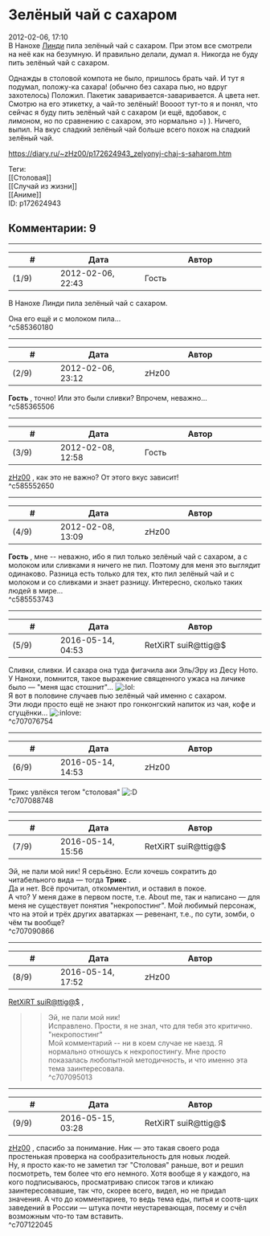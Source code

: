 Зелёный чай с сахаром
=====================

  
2012-02-06, 17:10  
 В Нанохе  [Линди](https://myanimelist.net/character/3846/Lindy_Harlaown)  пила зелёный чай с сахаром. При этом все смотрели на неё как на безумную. И правильно делали, думал я. Никогда не буду пить зелёный чай с сахаром.   
   
 Однажды в столовой компота не было, пришлось брать чай. И тут я подумал, положу-ка сахара! (обычно без сахара пью, но вдруг захотелось) Положил. Пакетик заваривается-заваривается. А цвета нет. Смотрю на его этикетку, а чай-то зелёный! Воооот тут-то я и понял, что сейчас я буду пить зелёный чай с сахаром (и ещё, вдобавок, с лимоном, но по сравнению с сахаром, это нормально =) ). Ничего, выпил. На вкус сладкий зелёный чай больше всего похож на сладкий зелёный чай.   
  
<https://diary.ru/~zHz00/p172624943_zelyonyj-chaj-s-saharom.htm>  
  
Теги:  
[[Столовая]]  
[[Случай из жизни]]  
[[Аниме]]  
ID: p172624943  


Комментарии: 9
--------------

  


---



|         #         |              Дата              |                     Автор                     |           ID           |
| --- | --- | --- | --- |
| (1/9) | 2012-02-06, 22:43 | Гость | c585360180 |

  
  В Нанохе Линди пила зелёный чай с сахаром.    
   
   
   
 Она его ещё и с молоком пила...   
 ^c585360180

---



|         #         |              Дата              |                     Автор                     |           ID           |
| --- | --- | --- | --- |
| (2/9) | 2012-02-06, 23:12 | zHz00 | c585365506 |

  
  **Гость**  , точно! Или это были сливки? Впрочем, неважно...   
 ^c585365506

---



|         #         |              Дата              |                     Автор                     |           ID           |
| --- | --- | --- | --- |
| (3/9) | 2012-02-08, 12:58 | Гость | c585552650 |

  
  [zHz00](/~zHz00/ "Untitled")  , как это не важно? От этого вкус зависит!   
 ^c585552650

---



|         #         |              Дата              |                     Автор                     |           ID           |
| --- | --- | --- | --- |
| (4/9) | 2012-02-08, 13:09 | zHz00 | c585553743 |

  
  **Гость**  , мне -- неважно, ибо я пил только зелёный чай с сахаром, а с молоком или сливками я ничего не пил. Поэтому для меня это выглядит одинаково. Разница есть только для тех, кто пил зелёный чай и с молоком и со сливками и знает разницу. Интересно, сколько таких людей в мире...   
 ^c585553743

---



|         #         |              Дата              |                     Автор                     |           ID           |
| --- | --- | --- | --- |
| (5/9) | 2016-05-14, 04:53 | RetXiRT suiR@ttig@$ | c707076754 |

  
  Сливки, сливки. И сахара она туда фигачила аки Эль/Эру из Десу Ното. У Нанохи, помнится, такое выражение священного ужаса на личике было — "меня щас стошнит"… ![:lol:](http://static.diary.ru/picture/1135.gif)   
 Я вот в половине случаев пью зелёный чай именно с сахаром.   
 Эти люди просто ещё не знают про гонконгский напиток из чая, кофе и сгущёнки… ![:inlove:](http://static.diary.ru/picture/1178.gif)    
 ^c707076754

---



|         #         |              Дата              |                     Автор                     |           ID           |
| --- | --- | --- | --- |
| (6/9) | 2016-05-14, 14:53 | zHz00 | c707088748 |

  
 Трикс увлёкся тегом "столовая" ![:D](http://static.diary.ru/picture/1131.gif)   
 ^c707088748

---



|         #         |              Дата              |                     Автор                     |           ID           |
| --- | --- | --- | --- |
| (7/9) | 2016-05-14, 15:56 | RetXiRT suiR@ttig@$ | c707090866 |

  
  Эй, не пали мой ник! Я серьёзно. Если хочешь сократить до читабельного вида — тогда  **Трикс**  .   
 Да и нет. Всё прочитал, откомментил, и оставил в покое.   
 А что? У меня даже в первом посте, т.е. About me, так и написано — для меня не существует понятия "некропостинг". Мой любимый персонаж, что на этой и трёх других аватарках — ревенант, т.е., по сути, зомби, о чём ты вообще?    
 ^c707090866

---



|         #         |              Дата              |                     Автор                     |           ID           |
| --- | --- | --- | --- |
| (8/9) | 2016-05-14, 17:52 | zHz00 | c707095013 |

  
  [RetXiRT suiR@ttig@$](http://Hellspawn.diary.ru "Горчичник")  ,   
 >>Эй, не пали мой ник!   
 Исправлено. Прости, я не знал, что для тебя это критично.   
 >>"некропостинг"   
 Мой комментарий -- ни в коем случае не наезд. Я нормально отношусь к некропостингу. Мне просто показалась любопытной методичность, и что именно эта тема заинтересовала.   
 ^c707095013

---



|         #         |              Дата              |                     Автор                     |           ID           |
| --- | --- | --- | --- |
| (9/9) | 2016-05-15, 03:28 | RetXiRT suiR@ttig@$ | c707122045 |

  
   [zHz00](https://zHz00.diary.ru "Untitled")  , спасибо за понимание. Ник — это такая своего рода простенькая проверка на сообразительность для новых людей.   
 Ну, я просто как-то не заметил тэг "Столовая" раньше, вот и решил посмотреть, тем более что его немного. Хотя вообще я у каждого, на кого подписываюсь, просматриваю список тэгов и кликаю заинтересовавшие, так что, скорее всего, видел, но не придал значения. А что до комментариев, то ведь тема еды, питья и соотв-щих заведений в России — штука почти неустаревающая, посему и счёл возможным что-то там вставить.    
 ^c707122045